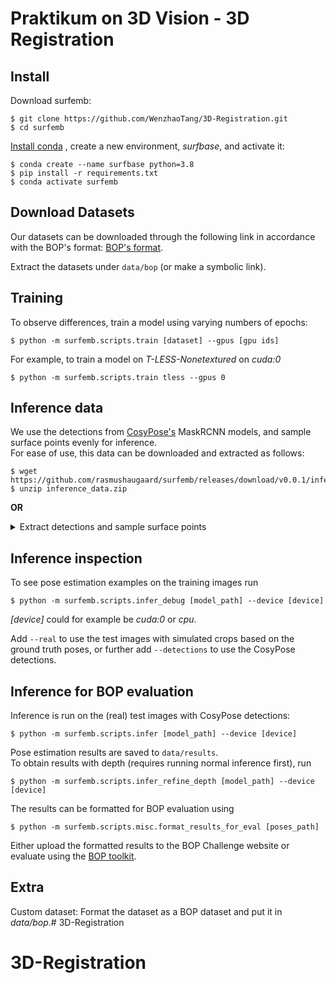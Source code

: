 # Praktikum on 3D Vision - 3D Registration


## Install

Download surfemb:

```shell
$ git clone https://github.com/WenzhaoTang/3D-Registration.git
$ cd surfemb
```

[Install conda](https://docs.conda.io/projects/conda/en/latest/user-guide/install/index.html)
, create a new environment, *surfbase*, and activate it:

```shell
$ conda create --name surfbase python=3.8
$ pip install -r requirements.txt
$ conda activate surfemb
```

## Download Datasets

Our datasets can be downloaded through the following link in accordance with the BOP's format: [BOP's format](https://bop.felk.cvut.cz/datasets/).

Extract the datasets under ```data/bop``` (or make a symbolic link).

## Training
To observe differences, train a model using varying numbers of epochs:
```shell
$ python -m surfemb.scripts.train [dataset] --gpus [gpu ids]
```

For example, to train a model on *T-LESS-Nonetextured* on *cuda:0*

```shell
$ python -m surfemb.scripts.train tless --gpus 0
```

## Inference data

We use the detections from [CosyPose's](https://github.com/ylabbe/cosypose) MaskRCNN models, and sample surface points
evenly for inference.  
For ease of use, this data can be downloaded and extracted as follows:

```shell
$ wget https://github.com/rasmushaugaard/surfemb/releases/download/v0.0.1/inference_data.zip
$ unzip inference_data.zip
```

**OR**

<details>
<summary>Extract detections and sample surface points</summary>

### Surface samples

First, flip the normals of ITODD object 18, which is inside out. 

Then remove invisible parts of the objects

```shell
$ python -m surfemb.scripts.misc.surface_samples_remesh_visible [dataset] 
```

sample points evenly from the mesh surface

```shell
$ python -m surfemb.scripts.misc.surface_samples_sample_even [dataset] 
```

and recover the normals for the sampled points.

```shell
$ python -m surfemb.scripts.misc.surface_samples_recover_normals [dataset] 
```

### Detection results

Download CosyPose in the same directory as SurfEmb was downloaded in, install CosyPose and follow their guide to
download their BOP-trained detection results. Then:

```shell
$ python -m surfemb.scripts.misc.load_detection_results [dataset]
```

</details>

## Inference inspection

To see pose estimation examples on the training images run

```shell
$ python -m surfemb.scripts.infer_debug [model_path] --device [device]
```

*[device]* could for example be *cuda:0* or *cpu*. 

Add ```--real``` to use the test images with simulated crops based on the ground truth poses, or further
add ```--detections``` to use the CosyPose detections.

## Inference for BOP evaluation

Inference is run on the (real) test images with CosyPose detections:

```shell
$ python -m surfemb.scripts.infer [model_path] --device [device]
```

Pose estimation results are saved to ```data/results```.  
To obtain results with depth (requires running normal inference first), run

```shell
$ python -m surfemb.scripts.infer_refine_depth [model_path] --device [device]
```

The results can be formatted for BOP evaluation using

```shell
$ python -m surfemb.scripts.misc.format_results_for_eval [poses_path]
```

Either upload the formatted results to the BOP Challenge website or evaluate using
the [BOP toolkit](https://github.com/thodan/bop_toolkit).

## Extra

Custom dataset:
Format the dataset as a BOP dataset and put it in *data/bop*.# 3D-Registration
# 3D-Registration
